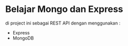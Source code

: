 # Belajar Mongo dan Express #

di project ini sebagai REST API dengan menggunakan : 
- Express
- MongoDB 

